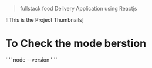 > fullstack food Delivery Application using Reactjs

![This is the Project Thumbnails]

# To Check the mode berstion

''''
node --version
''''
